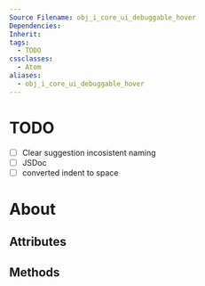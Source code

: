 ```yaml
---
Source Filename: obj_i_core_ui_debuggable_hover
Dependencies: 
Inherit: 
tags:
  - TODO
cssclasses:
  - Atom
aliases:
  - obj_i_core_ui_debuggable_hover
---
```

# TODO
- [ ] Clear suggestion incosistent naming
- [ ] JSDoc
- [ ] converted indent to space
# About

## Attributes

## Methods
